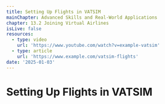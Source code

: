 ```yaml
---
title: Setting Up Flights in VATSIM
mainChapter: Advanced Skills and Real-World Applications
chapter: 13.2 Joining Virtual Airlines
isLive: false
resources:
  - type: video
    url: 'https://www.youtube.com/watch?v=example-vatsim'
  - type: article
    url: 'https://www.example.com/vatsim-flights'
date: '2025-01-03'
---
```


# Setting Up Flights in VATSIM
